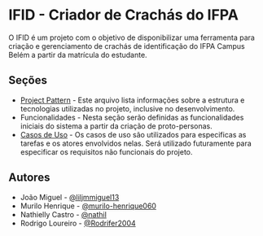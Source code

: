 # IFID - Criador de Crachás do IFPA

O IFID é um projeto com o objetivo de disponibilizar uma ferramenta para criação e gerenciamento de crachás de identificação do IFPA Campus Belém a partir da matrícula do estudante.

## Seções

- [Project Pattern](/Project%20Pattern.md) - Este arquivo lista informações sobre a estrutura e tecnologias utilizadas no projeto, inclusive no desenvolvimento.
- Funcionalidades - Nesta seção serão definidas as funcionalidades iniciais do sistema a partir da criação de proto-personas.
- [Casos de Uso](/Casos%20de%20Uso.md) - Os casos de uso são utilizados para especificas as tarefas e os atores envolvidos nelas. Será utilizado futuramente para especificar os requisitos não funcionais do projeto.

## Autores

- João Miguel - [@liljmmiguel13](https://www.github.com/liljmmiguel13)
- Murilo Henrique - [@murilo-henrique060](https://www.github.com/murilo-henrique060)
- Nathielly Castro - [@nathil](https://www.github.com/nathil)
- Rodrigo Loureiro - [@Rodrifer2004](https://www.github.com/Rodrifer2004)
